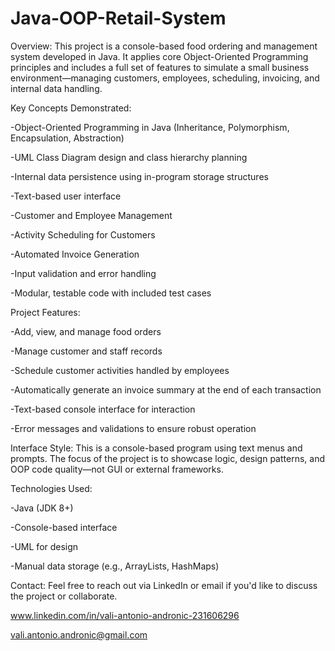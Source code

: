 # Java-OOP-Retail-System
Overview:
This project is a console-based food ordering and management system developed in Java. It applies core Object-Oriented Programming principles and includes a full set of features to simulate a small business environment—managing customers, employees, scheduling, invoicing, and internal data handling.

Key Concepts Demonstrated:

-Object-Oriented Programming in Java (Inheritance, Polymorphism, Encapsulation, Abstraction)

-UML Class Diagram design and class hierarchy planning

-Internal data persistence using in-program storage structures

-Text-based user interface

-Customer and Employee Management

-Activity Scheduling for Customers

-Automated Invoice Generation

-Input validation and error handling

-Modular, testable code with included test cases

Project Features:

-Add, view, and manage food orders

-Manage customer and staff records

-Schedule customer activities handled by employees

-Automatically generate an invoice summary at the end of each transaction

-Text-based console interface for interaction

-Error messages and validations to ensure robust operation

Interface Style:
This is a console-based program using text menus and prompts. The focus of the project is to showcase logic, design patterns, and OOP code quality—not GUI or external frameworks.

Technologies Used:

-Java (JDK 8+)

-Console-based interface

-UML for design

-Manual data storage (e.g., ArrayLists, HashMaps)

Contact: Feel free to reach out via LinkedIn or email if you'd like to discuss the project or collaborate.

www.linkedin.com/in/vali-antonio-andronic-231606296

vali.antonio.andronic@gmail.com
